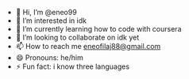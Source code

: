 - 👋 Hi, I’m @eneo99
- 👀 I’m interested in idk
- 🌱 I’m currently learning how to code with coursera
- 💞️ I’m looking to collaborate on idk yet
- 📫 How to reach me eneofilaj88@gmail.com
- 😄 Pronouns: he/him
- ⚡ Fun fact: i know three languages 

<!---
eneo99/eneo99 is a ✨ special ✨ repository because its `README.md` (this file) appears on your GitHub profile.
You can click the Preview link to take a look at your changes.
--->
